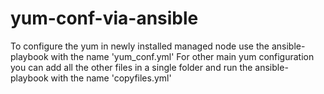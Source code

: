 # yum-conf-via-ansible
To configure the yum in newly installed managed node use the ansible-playbook with the name 'yum_conf.yml'
For other main yum configuration you can add all the other files in a single folder and run the ansible-playbook with the name 'copyfiles.yml'
